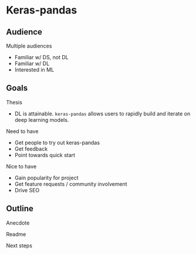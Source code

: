 # Keras-pandas

## Audience

Multiple audiences
 - Familiar w/ DS, not DL
 - Familiar w/ DL
 - Interested in ML

## Goals

Thesis

 - DL is attainable. `keras-pandas` allows users to rapidly build and iterate on deep learning models.

Need to have

 - Get people to try out keras-pandas
 - Get feedback
 - Point towards quick start

Nice to have

 - Gain popularity for project
 - Get feature requests / community involvement
 - Drive SEO

## Outline

Anecdote

Readme

Next steps


